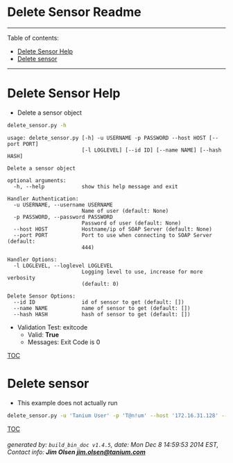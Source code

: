Delete Sensor Readme
===========================

---------------------------
<a name='toc'>Table of contents:</a>

  * [Delete Sensor Help](#user-content-delete-sensor-help)
  * [Delete sensor](#user-content-delete-sensor)

---------------------------

# Delete Sensor Help

  * Delete a sensor object

```bash
delete_sensor.py -h
```

```
usage: delete_sensor.py [-h] -u USERNAME -p PASSWORD --host HOST [--port PORT]
                        [-l LOGLEVEL] [--id ID] [--name NAME] [--hash HASH]

Delete a sensor object

optional arguments:
  -h, --help            show this help message and exit

Handler Authentication:
  -u USERNAME, --username USERNAME
                        Name of user (default: None)
  -p PASSWORD, --password PASSWORD
                        Password of user (default: None)
  --host HOST           Hostname/ip of SOAP Server (default: None)
  --port PORT           Port to use when connecting to SOAP Server (default:
                        444)

Handler Options:
  -l LOGLEVEL, --loglevel LOGLEVEL
                        Logging level to use, increase for more verbosity
                        (default: 0)

Delete Sensor Options:
  --id ID               id of sensor to get (default: [])
  --name NAME           name of sensor to get (default: [])
  --hash HASH           hash of sensor to get (default: [])
```

  * Validation Test: exitcode
    * Valid: **True**
    * Messages: Exit Code is 0



[TOC](#user-content-toc)


# Delete sensor

  * This example does not actually run

```bash
delete_sensor.py -u 'Tanium User' -p 'T@n!um' --host '172.16.31.128' --loglevel 1 --id 123456
```



[TOC](#user-content-toc)


###### generated by: `build_bin_doc v1.4.5`, date: Mon Dec  8 14:59:53 2014 EST, Contact info: **Jim Olsen <jim.olsen@tanium.com>**